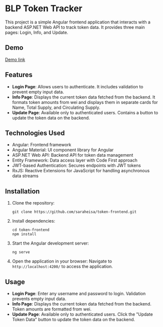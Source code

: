 # BLP Token Tracker

This project is a simple Angular frontend application that interacts with a backend ASP.NET Web API to track token data. It provides three main pages: Login, Info, and Update.

## Demo
[Demo link](https://master--helpful-sunburst-4fbe90.netlify.app)

## Features

- **Login Page**: Allows users to authenticate. It includes validation to prevent empty input data.
- **Info Page**: Displays the current token data fetched from the backend. It formats token amounts from wei and displays them in separate cards for Name, Total Supply, and Circulating Supply.
- **Update Page**: Available only to authenticated users. Contains a button to update the token data on the backend.

## Technologies Used

- Angular: Frontend framework
- Angular Material: UI component library for Angular
- ASP.NET Web API: Backend API for token data management
- Entity Framework: Data access layer with Code First approach
- JWT-based Authentication: Secures endpoints with JWT tokens
- RxJS: Reactive Extensions for JavaScript for handling asynchronous data streams

## Installation

1. Clone the repository:
      ```
   git clone https://github.com/saraheisa/token-frontend.git
      ```

3. Install dependencies:
   ```
   cd token-frontend
   npm install
   ```

4. Start the Angular development server:
   ```
   ng serve
   ```

6. Open the application in your browser:
   Navigate to `http://localhost:4200/` to access the application.

## Usage

- **Login Page**: Enter any username and password to login. Validation prevents empty input data.
- **Info Page**: Displays the current token data fetched from the backend. Token amounts are formatted from wei.
- **Update Page**: Available only to authenticated users. Click the "Update Token Data" button to update the token data on the backend.

